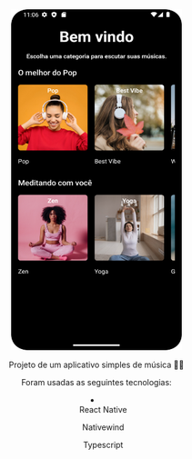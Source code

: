 <div align="center">
    <img src="./src/assets/Tela-inicial.png" width="300px" height="600px">
    <p>Projeto de um aplicativo simples de música 👩‍💻</p>
    <p>Foram usadas as seguintes tecnologias:</p>
    <li>
        <ul>React Native</ul>
        <ul>Nativewind</ul>
        <ul>Typescript</ul>
    </li>
</div>